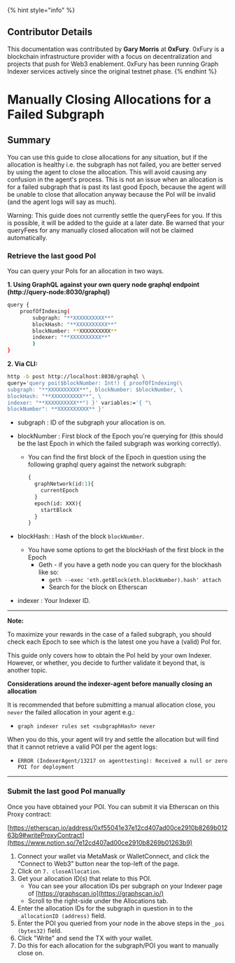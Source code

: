 {% hint style="info" %}
## Contributor Details
This documentation was contributed by **Gary Morris** at **0xFury**. 0xFury is a blockchain infrastructure provider with a focus on decentralization and projects that push for Web3 enablement. 0xFury has been running Graph Indexer services actively since the original testnet phase.
{% endhint %}

Manually Closing Allocations for a Failed Subgraph
========
## Summary
You can use this guide to close allocations for any situation, but if the allocation is healthy i.e. the subgraph has not failed, you are better served by using the agent to close the allocation. This will avoid causing any confusion in the agent's process. This is not an issue when an allocation is for a failed subgraph that is past its last good Epoch, because the agent will be unable to close that allocation anyway because the PoI will be invalid (and the agent logs will say as much).

Warning: This guide does not currently settle the queryFees for you. If this is possible, it will be added to the guide at a later date. Be warned that your queryFees for any manually closed allocation will not be claimed automatically.

### Retrieve the last good PoI
You can query your PoIs for an allocation in two ways.

**1. Using GraphQL against your own query node graphql endpoint (http://query-node:8030/graphql)**

```bash
query {
    proofOfIndexing(
        subgraph: "**XXXXXXXXXX**"
        blockHash: "**XXXXXXXXXX**"
        blockNumber: **XXXXXXXXXX**
        indexer: "**XXXXXXXXXX**"
        )
}
```

**2. Via CLI:**

```bash
http -b post http://localhost:8030/graphql \
query='query poi($blockNumber: Int!) { proofOfIndexing(\
subgraph: "**XXXXXXXXXX**", blockNumber: $blockNumber, \
blockHash: "**XXXXXXXXXX**", \
indexer: "**XXXXXXXXXX**") }' variables:='{ "\
blockNumber": **XXXXXXXXXX** }'
```

- subgraph : ID of the subgraph your allocation is on.
- blockNumber : First block of the Epoch you're querying for (this should be the last Epoch in which the failed subgraph was working correctly).
    - You can find the first block of the Epoch in question using the following graphql query against the network subgraph:

        ```graphql
        {
          graphNetwork(id:1){
            currentEpoch
          }
          epoch(id: XXX){
            startBlock
          }
        }
        ```

- blockHash: : Hash of the block `blockNumber`.
    - You have some options to get the blockHash of the first block in the Epoch
        - Geth - if you have a geth node you can query for the blockhash like so:
            - `geth --exec 'eth.getBlock(eth.blockNumber).hash' attach`
            - Search for the block on Etherscan
- indexer : Your Indexer ID.

---

**Note:**

To maximize your rewards in the case of a failed subgraph, you should check each Epoch to see which is the latest one you have a (valid) PoI for.

This guide only covers how to obtain the PoI held by your own Indexer. However, or whether, you decide to further validate it beyond that, is another topic.

**Considerations around the indexer-agent before manually closing an allocation**

It is recommended that before submitting a manual allocation close, you `never` the failed allocation in your agent e.g.:

- `graph indexer rules set <subgraphHash> never`

When you do this, your agent will try and settle the allocation but will find that it cannot retrieve a valid POI per the agent logs:

- `ERROR (IndexerAgent/13217 on agenttesting): Received a null or zero POI for deployment`

---

### Submit the last good PoI manually

Once you have obtained your POI. You can submit it via Etherscan on this Proxy contract:

[https://etherscan.io/address/0xf55041e37e12cd407ad00ce2910b8269b01263b9#writeProxyContract](https://www.notion.so/7e12cd407ad00ce2910b8269b01263b9)

1. Connect your wallet via MetaMask or WalletConnect, and click the "Connect to Web3" button near the top-left of the page.
2. Click on `7. closeAllocation`.
3. Get your allocation ID(s) that relate to this POI.
    - You can see your allocation IDs per subgraph on your Indexer page of [https://graphscan.io](https://graphscan.io/)
    - Scroll to the right-side under the Allocations tab.
4. Enter the allocation IDs for the subgraph in question in to the `_allocationID (address)` field.
5. Enter the POI you queried from your node in the above steps in the `_poi (bytes32)` field.
6. Click "Write" and send the TX with your wallet.
7. Do this for each allocation for the subgraph/POI you want to manually close on.
